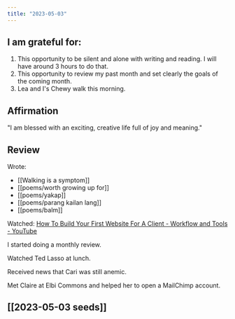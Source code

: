 ```yaml
---
title: "2023-05-03"
---
```

## I am grateful for:
1. This opportunity to be silent and alone with writing and reading. I will have around 3 hours to do that.
2. This opportunity to review my past month and set clearly the goals of the coming month.
3. Lea and I's Chewy walk this morning.

## Affirmation

"I am blessed with an exciting, creative life full of joy and meaning."

## Review

Wrote:
- [[Walking is a symptom]]
- [[poems/worth growing up for]]
- [[poems/yakap]]
- [[poems/parang kailan lang]]
- [[poems/balm]]

Watched: [How To Build Your First Website For A Client - Workflow and Tools - YouTube](https://www.youtube.com/watch?v=CwKzveMzhoQ)

I started doing a monthly review.

Watched Ted Lasso at lunch.

Received news that Cari was still anemic.

Met Claire at Elbi Commons and helped her to open a MailChimp account.

## [[2023-05-03 seeds]]